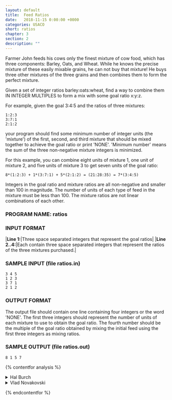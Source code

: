 ```yaml
---
layout: default
title:  Feed Ratios
date:   2018-11-15 0:00:00 +0000
categories: USACO
short: ratios
chapter: 3
section: 2
description: ""
---
```


Farmer John feeds his cows only the finest mixture of cow food, which has three components: Barley, Oats, and Wheat. While he knows the precise mixture of these easily mixable grains, he can not buy that mixture! He buys three other mixtures of the three grains and then combines them to form the perfect mixture.

Given a set of integer ratios barley:oats:wheat, find a way to combine them IN INTEGER MULTIPLES to form a mix with some goal ratio x:y:z.

For example, given the goal 3:4:5 and the ratios of three mixtures:

```none
1:2:3
3:7:1
2:1:2
```

your program should find some minimum number of integer units (the 'mixture') of the first, second, and third mixture that should be mixed together to achieve the goal ratio or print 'NONE'. 'Minimum number' means the sum of the three non-negative mixture integers is minimized.

For this example, you can combine eight units of mixture 1, one unit of mixture 2, and five units of mixture 3 to get seven units of the goal ratio:

```none
8*(1:2:3) + 1*(3:7:1) + 5*(2:1:2) = (21:28:35) = 7*(3:4:5)
```

Integers in the goal ratio and mixture ratios are all non-negative and smaller than 100 in magnitude. The number of units of each type of feed in the mixture must be less than 100. The mixture ratios are not linear combinations of each other.

### PROGRAM NAME: ratios

### INPUT FORMAT

|**Line 1:**|Three space separated integers that represent the goal ratios|
|**Line 2..4:**|Each contain three space separated integers that represent the ratios of the three mixtures purchased.|

### SAMPLE INPUT (file ratios.in)

```none
3 4 5
1 2 3
3 7 1
2 1 2
```

### OUTPUT FORMAT

The output file should contain one line containing four integers or the word 'NONE'. The first three integers should represent the number of units of each mixture to use to obtain the goal ratio. The fourth number should be the multiple of the goal ratio obtained by mixing the initial feed using the first three integers as mixing ratios.

### SAMPLE OUTPUT (file ratios.out)

```none
8 1 5 7
```

{% contentfor analysis %}

<details>
<summary>
Hal Burch
</summary>

As there are only 101^3 = 1,030,301 ways to do this, try them all and pick the best.

```cpp
#include <stdio.h>

/* the goal ratio */
int goal[3];

/* the ratio of the feeds */
int ratios[3][3];

/* the best solution found so far */
int min;
int mloc[4]; /* amounts of ratio 1, 2, and 3, and the amount of ratio 4 prod */

/* the amount of each type of component in the feed */
int sum[3];

int main(int argc, char **argv)
 {
  FILE *fout, *fin;
  int lv, lv2, lv3; /* loop variables */
  int t, s; /* temporary variables */
  int gsum; /* the sum of the amounts of components in the goal mixture */

  if ((fin = fopen("ratios.in", "r")) == NULL)
   {
    perror ("fopen fin");
    exit(1);
   }
  if ((fout = fopen("ratios.out", "w")) == NULL)
   {
    perror ("fopen fout");
    exit(1);
   }

  /* read in data */
  fscanf (fin, "%d %d %d", &goal[0], &goal[1], &goal[2]);
  for (lv = 0; lv < 3; lv++)
    fscanf (fin, "%d %d %d", ratios[lv]+0, ratios[lv]+1, ratios[lv]+2);

  gsum = goal[0] + goal[1] + goal[2];

  min = 301; /* worst than possible = infinity */

  /* boundary case (this ensures gsum != 0) */
  if (gsum == 0)
   {
    fprintf (fout, "0 0 0 0\n");
    return 0;
   }

  for (lv = 0; lv < 100; lv++)
    for (lv2 = 0; lv2 < 100; lv2++)
     { /* for each amout of the first two types of mixtures */
      sum[0] = lv*ratios[0][0] + lv2*ratios[1][0];
      sum[1] = lv*ratios[0][1] + lv2*ratios[1][1];
      sum[2] = lv*ratios[0][2] + lv2*ratios[1][2];

      if (lv + lv2 > min) break;

      for (lv3 = 0; lv3 < 100; lv3++)
       {
        s = lv + lv2 + lv3;
	if (s >= min) break; /* worse than we've found already */

        /* calculate a guess at the multiples of the goal we've obtained */
	/* use gsum so we don't have to worry about divide by zero */
        t = (sum[0] + sum[1] + sum[2]) / gsum;
	if (t != 0 && sum[0] == t*goal[0] && 
	        sum[1] == t*goal[1] && sum[2] == t*goal[2])
	 { /* we've found a better solution! */
	  /* update min */
	  min = s;

	  /* store the solution */
	  mloc[0] = lv;
	  mloc[1] = lv2;
	  mloc[2] = lv3;
	  mloc[3] = t;
	 }

        /* add another 'bucket' of feed #2 */
        sum[0] += ratios[2][0];
        sum[1] += ratios[2][1];
        sum[2] += ratios[2][2];
       }
     }
  if (min == 301) fprintf (fout, "NONE\n"); /* no solution found */
  else fprintf (fout, "%d %d %d %d\n", mloc[0], mloc[1], mloc[2], mloc[3]);
  return 0;
 }
```

</details>

<details>
<summary>
Vlad Novakovski
</summary>

When you combine multiples of mixtures, you can look at it as a multiplication of a matrix by a vector. For example, 8*(1:2:3) + 1*(3:7:1) + 5*(2:1:2) = (21:28:35) = 7*(3:4:5) can be seen as

```none
[ 1 3 2 ]   [ 8 ]            
[ 2 7 1 ] * [ 1 ] = 7 [3 4 5]
[ 3 1 2 ]   [ 5 ]           
```

The matrix and the goal ratio vector (3:4:5 in this case) are given; what we have to find is the multiple vector (8:1:5 in this case) and the proportionality costant (7 here). This is like solving a system of linear equations. We can write it as

```none
AX = kB.
```

Now, if we use Cramer's Rule, and let D = determinant of A, then

```none
X_1 = k D_1 / D
X_2 = k D_2 / D
X_3 = k D_3 / D,
```

Where D\_1 is the determinant of the matrix A with the 1st column is replaced by B, D\_2 is the determinant of the matrix A with the 2nd column is replaced by B, D\_3 is the determinant of the matrix A with the 3rd column is replaced by B. (see a Linear Algebra textbook on why this works.) ,P> We are looking for integral solutions. If D = 0, no solutions. Otherwise, let k = D, and then X\_1 = D\_1, etc. If these values (X\_1,X\_2,X\_3, \_and\_ k) all have a greatest common factor above 1, divide them all by that factor, as we are looking for the smallest possible solutions.
Now, if some of the numbers is greater than 100, we have not found a feasible solution, so we output 'NONE'. Otherwise, the triple (X\_1,X\_2,X\_3) is output, as well as the value k. 

</details>

{% endcontentfor %}